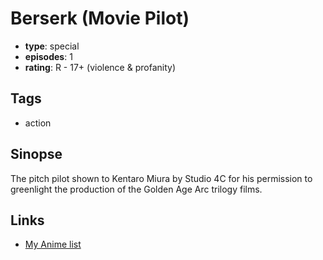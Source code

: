 # Berserk (Movie Pilot)

-   **type**: special
-   **episodes**: 1
-   **rating**: R - 17+ (violence & profanity)

## Tags

-   action

## Sinopse

The pitch pilot shown to Kentaro Miura by Studio 4C for his permission to greenlight the production of the Golden Age Arc trilogy films.

## Links

-   [My Anime list](https://myanimelist.net/anime/41536/Berserk_Movie_Pilot)
